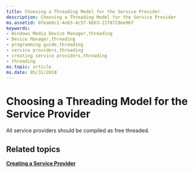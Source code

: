 ```yaml
---
title: Choosing a Threading Model for the Service Provider
description: Choosing a Threading Model for the Service Provider
ms.assetid: 8feab8c2-4e63-4c57-bbb3-21f8729ee96f
keywords:
- Windows Media Device Manager,threading
- Device Manager,threading
- programming guide,threading
- service providers,threading
- creating service providers,threading
- threading
ms.topic: article
ms.date: 05/31/2018
---
```


# Choosing a Threading Model for the Service Provider

All service providers should be compiled as free threaded.

## Related topics

<dl> <dt>

[**Creating a Service Provider**](creating-a-service-provider.md)
</dt> </dl>

 

 




